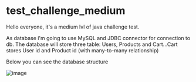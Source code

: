 # test_challenge_medium

Hello everyone, it's a medium lvl of java challenge test.

As database i'm going to use MySQL and JDBC connector for connection to db.
The database will store three table: Users, Products and Cart...Cart stores User id and Product id (with many-to-many relationship)

Below you can see the database structure


![image](https://user-images.githubusercontent.com/53920825/180607311-2ec2f604-9f32-4bb4-9da7-d918a4ffadc6.png)
